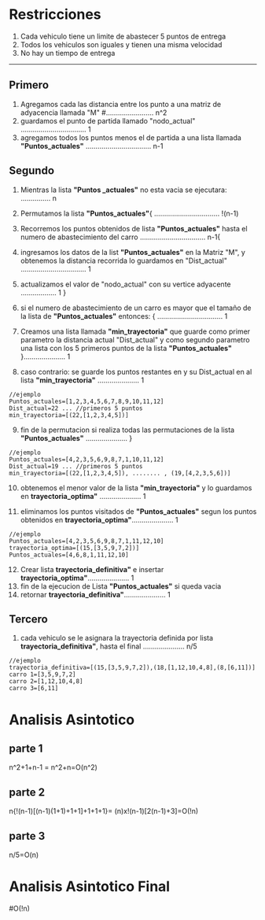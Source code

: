 # Restricciones 


1.   Cada vehiculo tiene un limite de abastecer 5 puntos de entrega
2.   Todos los vehiculos son iguales y tienen una misma velocidad
3.   No hay un tiempo de entrega




---

## Primero


1.   Agregamos cada las distancia entre los punto a una matriz de adyacencia llamada "M"  #........................ n^2
2.   guardamos el punto de partida llamado "nodo_actual"  ……………………………  1
3.   agregamos todos los puntos menos el de partida
 a una lista llamada **"Puntos_actuales"**  …………………………… n-1

## Segundo

1.   Mientras la lista **"Puntos _actuales"** no esta vacia se ejecutara: …………… n
2.  Permutamos la lista **"Puntos_actuales"**{ …………………………… !(n-1)
3.   Recorremos los puntos obtenidos de lista **"Puntos_actuales"** hasta el numero de abastecimiento del carro   …………………………… n-1{
3. ingresamos los datos de la list **"Puntos_actuales"**  en la Matriz "M", y obtenemos la distancia recorrida lo guardamos en "Dist_actual"  …………………………… 1
4. actualizamos el valor de "nodo_actual" con su vertice adyacente  ……………… 1 }
5. si el numero de abastecimiento de un carro es mayor que el tamaño de la lista de **"Puntos_actuales"** entonces: { …………………………… 1
6. Creamos una lista llamada **"min_trayectoria"** que guarde como primer parametro la distancia actual "Dist_actual" y como segundo parametro una lista con los 5 primeros puntos de la lista **"Puntos_actuales"** }………………… 1

7. caso contrario:
se guarde los puntos restantes en y su Dist_actual en al lista **"min_trayectoria"** ………………… 1

```
//ejemplo
Puntos_actuales=[1,2,3,4,5,6,7,8,9,10,11,12]
Dist_actual=22 ... //primeros 5 puntos
min_trayectoria=[(22,[1,2,3,4,5])]
```
9. fin de la permutacion si realiza todas las permutaciones de la lista **"Puntos_actuales"** ………………… }
```
//ejemplo
Puntos_actuales=[4,2,3,5,6,9,8,7,1,10,11,12]
Dist_actual=19 ... //primeros 5 puntos
min_trayectoria=[(22,[1,2,3,4,5]), ........ , (19,[4,2,3,5,6])]
```
10. obtenemos el menor valor de la lista **"min_trayectoria"** y lo guardamos en **trayectoria_optima"** ………………… 1

11. eliminamos los puntos visitados de **"Puntos_actuales"** segun los puntos obtenidos en **trayectoria_optima"**………………… 1
```
//ejemplo
Puntos_actuales=[4,2,3,5,6,9,8,7,1,11,12,10]
trayectoria_optima=[(15,[3,5,9,7,2])]
Puntos_actuales=[4,6,8,1,11,12,10]
```
12. Crear lista **trayectoria_definitiva"** e insertar **trayectoria_optima"**………………… 1
13. fin de la ejecucion de Lista **"Puntos_actuales"** si  queda vacia
14. retornar **trayectoria_definitiva"**………………… 1

## Tercero
1. cada vehiculo se le asignara la trayectoria definida por lista **trayectoria_definitiva"**, hasta el final ………………… n/5

```
//ejemplo
trayectoria_definitiva=[(15,[3,5,9,7,2]),(18,[1,12,10,4,8],(8,[6,11])]
carro 1=[3,5,9,7,2]
carro 2=[1,12,10,4,8]
carro 3=[6,11]
```
# Analisis Asintotico
## parte 1
n^2+1+n-1	= n^2+n=O(n^2)
## parte 2
n{!(n-1)[(n-1)(1+1)+1+1]+1+1+1}= (n)x!(n-1)[2(n-1)+3]=O(!n)
## parte 3
n/5=O(n)
# Analisis Asintotico Final  
#O(!n)





